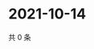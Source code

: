 # 2021-10-14

共 0 条

<!-- BEGIN WEIBO -->
<!-- 最后更新时间 Thu Oct 14 2021 20:21:20 GMT+0800 (China Standard Time) -->

<!-- END WEIBO -->
